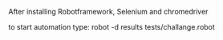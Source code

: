 After installing Robotframework, Selenium and chromedriver

to start automation type:
 robot -d results tests/challange.robot
